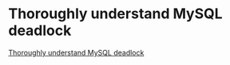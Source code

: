 # Thoroughly understand MySQL deadlock
[Thoroughly understand MySQL deadlock](https://aiwithcloud.com/2022/09/16/thoroughly_understand_mysql_deadlock/)